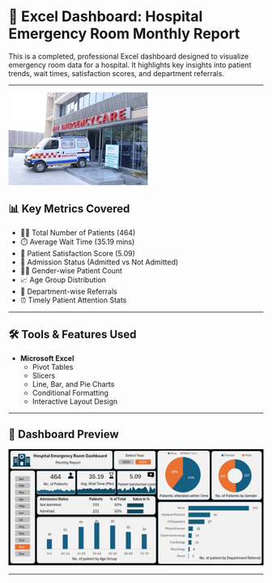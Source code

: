# 🏥 Excel Dashboard: Hospital Emergency Room Monthly Report

This is a completed, professional Excel dashboard designed to visualize emergency room data for a hospital. It highlights key insights into patient trends, wait times, satisfaction scores, and department referrals.

---
![Hospital](https://github.com/rawat24anuj/excel-hospital-dashboard/blob/main/hospital.jpeg?raw=true)
## 📊 Key Metrics Covered

- 🧑‍⚕️ Total Number of Patients (464)
- ⏱️ Average Wait Time (35.19 mins)
- 🌟 Patient Satisfaction Score (5.09)
- 🏥 Admission Status (Admitted vs Not Admitted)
- 👩‍⚕️ Gender-wise Patient Count
- 📈 Age Group Distribution
- 🧾 Department-wise Referrals
- ⏰ Timely Patient Attention Stats

---

## 🛠️ Tools & Features Used

- **Microsoft Excel**
  - Pivot Tables
  - Slicers
  - Line, Bar, and Pie Charts
  - Conditional Formatting
  - Interactive Layout Design

---

## 📸 Dashboard Preview

![Dashboard Preview](https://github.com/rawat24anuj/excel-hospital-dashboard/blob/main/dashboard_preview.jpg?raw=true)

---




